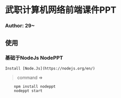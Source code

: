 # 武职计算机网络前端课件PPT

### Author: 29~

## 使用

### 基础于NodeJs NodePPT

```
Install [Node.Js](https://nodejs.org/en/)
```

> command =>

```
	npm install nodeppt
	nodeppt start
```













